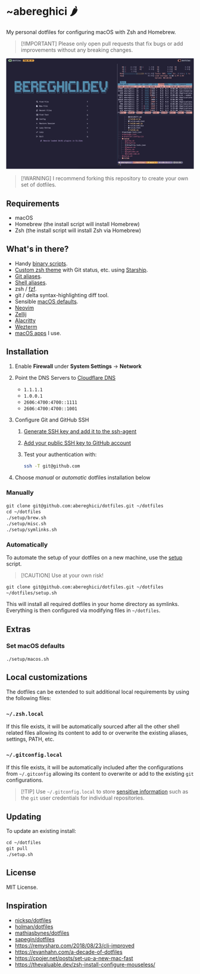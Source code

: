 # ~abereghici 🌶️

My personal dotfiles for configuring macOS with Zsh and Homebrew.

> [!IMPORTANT] Please only open pull requests that fix bugs or add improvements
> without any breaking changes.

![abereghici terminal](screenshot.png)

> [!WARNING] I recommend forking this repository to create your own set of
> dotfiles.

## Requirements

- macOS
- Homebrew (the install script will install Homebrew)
- Zsh (the install script will install Zsh via Homebrew)

## What's in there?

- Handy [binary scripts](bin/).
- [Custom zsh theme](tilde/.starship.toml) with Git status, etc. using
  [Starship](https://starship.rs/).
- [Git aliases](tilde/.gitconfig).
- [Shell aliases](zsh/aliases.zsh).
- zsh / [fzf](zsh/fzf.zsh).
- git / delta syntax-highlighting diff tool.
- Sensible [macOS defaults](setup/macos.sh).
- [Neovim](tilde/.config/nvim/)
- [Zellij](./tilde/.config/zellij/)
- [Alacritty](./tilde/.config/alacritty/)
- [Wezterm](./tilde/.config/wezterm/)
- [macOS apps](setup/Brewfile) I use.

## Installation

1. Enable **Firewall** under **System Settings** → **Network**
1. Point the DNS Servers to [Cloudflare DNS](https://one.one.one.one/dns/)
   - `1.1.1.1`
   - `1.0.0.1`
   - `2606:4700:4700::1111`
   - `2606:4700:4700::1001`
1. Configure Git and GitHub SSH

   1. [Generate SSH key and add it to the ssh-agent](https://docs.github.com/en/authentication/connecting-to-github-with-ssh/generating-a-new-ssh-key-and-adding-it-to-the-ssh-agent)
   1. [Add your public SSH key to GitHub account](https://docs.github.com/en/authentication/connecting-to-github-with-ssh/adding-a-new-ssh-key-to-your-github-account)
   1. Test your authentication with:

      ```bash
      ssh -T git@github.com
      ```

1. Choose _manual_ or _automatic_ dotfiles installation below

### Manually

```shell
git clone git@github.com:abereghici/dotfiles.git ~/dotfiles
cd ~/dotfiles
./setup/brew.sh
./setup/misc.sh
./setup/symlinks.sh
```

### Automatically

To automate the setup of your dotfiles on a new machine, use the
[setup](./setup.sh) script.

> [!CAUTION] Use at your own risk!

```shell
git clone git@github.com:abereghici/dotfiles.git ~/dotfiles
~/dotfiles/setup.sh
```

This will install all required dotfiles in your home directory as symlinks.
Everything is then configured via modifying files in `~/dotfiles`.

## Extras

### Set macOS defaults

```shell
./setup/macos.sh
```

## Local customizations

The dotfiles can be extended to suit additional local requirements by using the
following files:

### `~/.zsh.local`

If this file exists, it will be automatically sourced after all the other shell
related files allowing its content to add to or overwrite the existing aliases,
settings, PATH, etc.

### `~/.gitconfig.local`

If this file exists, it will be automatically included after the configurations
from `~/.gitconfig` allowing its content to overwrite or add to the existing
`git` configurations.

> [!TIP] Use `~/.gitconfig.local` to store [sensitive information](git/) such as
> the `git` user credentials for individual repositories.

## Updating

To update an existing install:

```shell
cd ~/dotfiles
git pull
./setup.sh
```

## License

MIT License.

## Inspiration

- [nicksp/dotfiles](https://github.com/nicksp/dotfiles)
- [holman/dotfiles](https://github.com/holman/dotfiles)
- [mathiasbynes/dotfiles](https://github.com/mathiasbynens/dotfiles)
- [sapegin/dotfiles](https://github.com/sapegin/dotfiles)
- <https://remysharp.com/2018/08/23/cli-improved>
- <https://evanhahn.com/a-decade-of-dotfiles>
- <https://cpojer.net/posts/set-up-a-new-mac-fast>
- <https://thevaluable.dev/zsh-install-configure-mouseless/>

